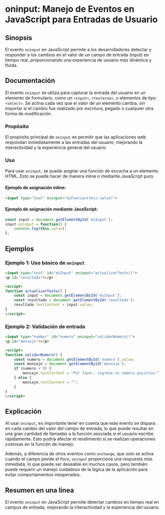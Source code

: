 <!--
Meta Description: # oninput: Manejo de Eventos en JavaScript para Entradas de Usuario ## Sinopsis El evento `oninput` en JavaScript permite a los desarrolladores detect...
Meta Keywords: oninput, input, usuario, javascript, del
-->

# oninput: Manejo de Eventos en JavaScript para Entradas de Usuario

## Sinopsis
El evento `oninput` en JavaScript permite a los desarrolladores detectar y responder a los cambios en el valor de un campo de entrada (input) en tiempo real, proporcionando una experiencia de usuario más dinámica y fluida.

## Documentación
El evento `oninput` se utiliza para capturar la entrada del usuario en un elemento de formulario, como un `<input>`, `<textarea>`, o elementos de tipo `<select>`. Se activa cada vez que el valor de un elemento cambia, sin importar si el cambio fue realizado por escritura, pegado o cualquier otra forma de modificación.

### Propósito
El propósito principal de `oninput` es permitir que las aplicaciones web respondan inmediatamente a las entradas del usuario, mejorando la interactividad y la experiencia general del usuario.

### Uso
Para usar `oninput`, se puede asignar una función de escucha a un elemento HTML. Esto se puede hacer de manera inline o mediante JavaScript puro.

#### Ejemplo de asignación inline:
```html
<input type="text" oninput="miFuncion(this.value)">
```

#### Ejemplo de asignación mediante JavaScript:
```javascript
const input = document.getElementById('miInput');
input.oninput = function() {
    console.log(this.value);
};
```

## Ejemplos
### Ejemplo 1: Uso básico de `oninput`
```html
<input type="text" id="miInput" oninput="actualizarTexto()">
<p id="resultado"></p>

<script>
function actualizarTexto() {
    const input = document.getElementById('miInput');
    const resultado = document.getElementById('resultado');
    resultado.textContent = input.value;
}
</script>
```

### Ejemplo 2: Validación de entrada
```html
<input type="number" id="numero" oninput="validarNumero()">
<p id="mensaje"></p>

<script>
function validarNumero() {
    const numero = document.getElementById('numero').value;
    const mensaje = document.getElementById('mensaje');
    if (numero < 0) {
        mensaje.textContent = "Por favor, ingrese un número positivo.";
    } else {
        mensaje.textContent = "";
    }
}
</script>
```

## Explicación
Al usar `oninput`, es importante tener en cuenta que este evento se dispara en cada cambio del valor del campo de entrada, lo que puede resultar en una gran cantidad de llamadas a la función asociada si el usuario escribe rápidamente. Esto podría afectar el rendimiento si se realizan operaciones costosas en la función de manejo. 

Además, a diferencia de otros eventos como `onchange`, que solo se activa cuando el campo pierde el foco, `oninput` proporciona una respuesta más inmediata, lo que puede ser deseable en muchos casos, pero también puede requerir un manejo cuidadoso de la lógica de la aplicación para evitar comportamientos inesperados.

## Resumen en una línea
El evento `oninput` en JavaScript permite detectar cambios en tiempo real en campos de entrada, mejorando la interactividad y la experiencia del usuario.